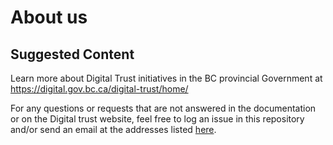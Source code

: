 # About us

## Suggested Content

Learn more about Digital Trust initiatives in the BC provincial Government at https://digital.gov.bc.ca/digital-trust/home/

For any questions or requests that are not answered in the documentation or on the Digital trust website, feel free to log an issue in this repository and/or send an email at the addresses listed [here](https://digital.gov.bc.ca/digital-trust/contact).
